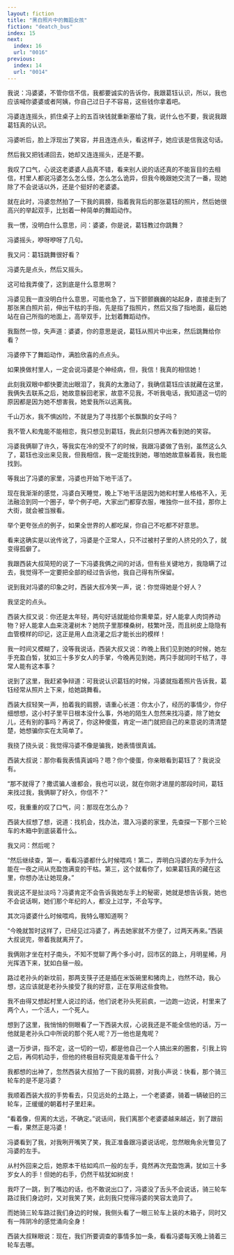 ```yaml
---
layout: fiction
title: "黑白照片中的舞蹈女孩"
fiction: "deatch_bus"
index: 15
next:
  index: 16
  url: "0016"
previous:
  index: 14
  url: "0014"
---
```

我说：冯婆婆，不管你信不信，我都要诚实的告诉你，我跟葛钰认识，所以，我也应该喊你婆婆或者阿姨，你自己过日子不容易，这些钱你拿着吧。

冯婆连连摇头，抓住桌子上的五百块钱就重新塞给了我，说什么也不要，我说我跟葛钰真的认识。

冯婆听后，脸上浮现出了笑容，并且连连点头，看这样子，她应该是信我这句话。

然后我又把钱递回去，她却又连连摇头，还是不要。

我叹了口气，心说这老婆婆人品真不错，看来别人说的话还真的不能盲目的去相信，村里人都说冯婆怎么怎么怪，怎么怎么诡异，但我今晚跟她交流了一番，现她除了不会说话以外，还是个挺好的老婆婆。

就在此时，冯婆忽然拍了一下我的肩膀，指着我背后的那张葛钰的照片，然后她很高兴的举起双手，比划着一种简单的舞蹈动作。

我一愣，没明白什么意思，问：婆婆，你是说，葛钰教过你跳舞？

冯婆摇头，咿呀咿呀了几句。

我又问：葛钰跳舞很好看？

冯婆先是点头，然后又摇头。

这可给我弄傻了，这到底是什么意思啊？

冯婆见我一直没明白什么意思，可能也急了，当下颤颤巍巍的站起身，直接走到了那张黑白照片前，伸出干枯的手指，先是指了指照片，然后又指了指地面，最后她站在自己所指的地面上，高举双手，比划着舞蹈动作。

我豁然一惊，失声道：婆婆，你的意思是说，葛钰从照片中出来，然后跳舞给你看？

冯婆停下了舞蹈动作，满脸欣喜的点点头。

如果换做村里人，一定会说冯婆是个神经病，但，我信！我真的相信她！

此刻我双眼中都快要流出眼泪了，我真的太激动了，我确信葛钰应该就藏在这里，我俩失去联系之后，她故意躲回老家，故意不见我，不听我电话，我知道这一切的原因都是因为她不想害我，她爱我所以远离我。

千山万水，我不惧凶险，不就是为了寻找那个长飘飘的女子吗？

我不管人和鬼能不能相恋，我只想见到葛钰，我此刻只想再次看到她的笑容。

冯婆我俩聊了许久，等我实在冷的受不了的时候，我跟冯婆做了告别，虽然这么久了，葛钰也没出来见我，但我相信，我一定能找到她，哪怕她故意躲着我，我也能找到。

等我出了冯婆的家里，冯婆也开始下地干活了。

现在我渐渐的感觉，冯婆白天睡觉，晚上下地干活是因为她和村里人格格不入，无法融洽到同一个圈子，举个例子吧，大家出门都穿衣服，唯独你一丝不挂，那你上大街，就会被当猴看。

举个更夸张点的例子，如果全世界的人都吃屎，你自己不吃都不好意思。

看来这确实是以讹传讹了，冯婆是个正常人，只不过被村子里的人挤兑的久了，就变得孤僻了。

我跟西装大叔简短的说了一下冯婆我俩之间的对话，但有些关键地方，我隐瞒了过去，我觉得不一定要把全部的经过告诉他，我自己得有所保留。

说到我对冯婆的印象之时，西装大叔冷笑一声，说：你觉得她是个好人？

我坚定的点头。

西装大叔又说：你还是太年轻，两句好话就能给你熏晕菜，好人能拿人肉饲养动物？好人能拿人血来浇灌树木？她院子里那棵桑树，枝繁叶茂，而且树皮上隐隐有血管模样的印记，这正是用人血浇灌之后才能长出的模样！

我一时间又模糊了，没等我说话，西装大叔又说：昨晚上我们见到她的时候，她左手充盈白皙，犹如三十多岁女人的手掌，今晚再见到她，两只手就同时干枯了，寻常人能有这本事？

说到了这里，我赶紧争辩道：可我说认识葛钰的时候，冯婆就指着照片告诉我，葛钰经常从照片上下来，给她跳舞看。

西装大叔轻笑一声，拍着我的肩膀，语重心长道：你太小了，经历的事情少，你仔细想想，这小村子里平日根本没什么事，外地的陌生人忽然来找冯婆，除了她女儿，还有别的事吗？再说了，你这种傻蛋，肯定一进门就把自己的来意说的清清楚楚，她想骗你实在太简单了。

我挠了挠头说：我觉得冯婆不像是骗我，她表情很真诚。

西装大叔说：那你看我表情真诚吗？嗯？你个傻蛋，你亲眼看到葛钰了？我说没有。

“那不就得了？撒谎骗人谁都会，我也可以说，就在你刚才进屋的那段时间，葛钰来找过我，我俩聊了好久，你信不？”

哎，我重重的叹了口气，问：那现在怎么办？

西装大叔想了想，说道：找机会，找办法，潜入冯婆的家里，先查探一下那个三轮车的木箱中到底装着什么。

我又问：然后呢？

“然后继续查，第一，看看冯婆都什么时候喂鸡！第二，弄明白冯婆的左手为什么能在一夜之间从充盈饱满变的干枯。第三，这个就看你了，如果葛钰真的藏在这里，你想办法让她现身。”

我说这不是扯淡吗？冯婆肯定不会告诉我她左手上的秘密，她就是想告诉我，她也不会说话啊，她们那个年纪的人，都没上过学，不会写字。

其次冯婆婆什么时候喂鸡，我特么哪知道啊？

“今晚就暂时这样了，已经见过冯婆了，再去她家就不方便了，过两天再来。”西装大叔说完，带着我就离开了。

我俩刚才坐在村子南头，不知不觉聊了两个多小时，回市区的路上，月明星稀，月光挥洒下来，犹如白昼一般。

路过老孙头的新坟前，那两支筷子还是插在米饭碗里和猪肉上，岿然不动，我心想，这应该就是老孙头接受了我的好意，正在享用这些食物。

我不由得又想起村里人说过的话，他们说老孙头死前疯，一边跑一边说，村里来了两个人，一个活人，一个死人。

想到了这里，我悄悄的侧眼看了一下西装大叔，心说我还是不能全信他的话，万一他就是老孙头口中所说的那个死人呢？万一他也是鬼呢？

退一万步讲，指不定，这一切的一切，都是他自己一个人搞出来的圈套，引我上钩之后，再伺机动手，但他的终极目标究竟是准备干什么？

我都想的出神了，忽然西装大叔拍了一下我的肩膀，对我小声说：快看，那个骑三轮车的是不是冯婆？

我顺着西装大叔的手势看去，只见远处的土路上，一个老婆婆，骑着一辆破旧的三轮车，正缓缓的朝着村子里赶来。

“看着像，但离的太远，不确定。”说话间，我们离那个老婆婆越来越近，到了跟前一看，果然正是冯婆！

冯婆看到了我，对我咧开嘴笑了笑，我正准备跟冯婆说话呢，忽然眼角余光瞥见了冯婆的左手。

从村外回来之后，她原本干枯如鸡爪一般的左手，竟然再次充盈饱满，犹如三十多岁女人的手！但她的右手，仍然干枯犹如树皮！

我吓了一跳，到了嘴边的话，也不敢说出口了，冯婆没了舌头不会说话，骑三轮车路过我们身边时，又对我笑了笑，此刻我只觉得冯婆的笑容太诡异了。

而她骑三轮车路过我们身边的时候，我侧头看了一眼三轮车上装的木箱子，同时又有一阵阴冷的感觉涌向全身！

西装大叔眯眼说：现在，我们所要调查的事情多加一条，看看冯婆每天晚上骑着三轮车去哪。